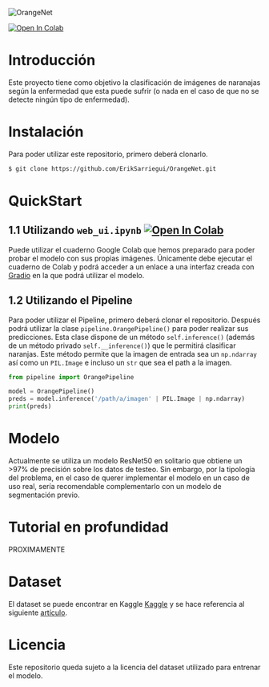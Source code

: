 ![OrangeNet](https://github.com/ErikSarriegui/OrangeNet/assets/92121483/bfa99b7e-a1a1-4a7a-bfde-5a8ef4ac8ca4)

[![Open In Colab](https://colab.research.google.com/assets/colab-badge.svg)](https://colab.research.google.com/github/eriksarriegui/orangenet/blob/main/web_ui.ipynb)

# **Introducción**
Este proyecto tiene como objetivo la clasificación de imágenes de naranajas según la enfermedad que esta puede sufrir (o nada en el caso de que no se detecte ningún tipo de enfermedad).

# **Instalación**
Para poder utilizar este repositorio, primero deberá clonarlo.
``` bash
$ git clone https://github.com/ErikSarriegui/OrangeNet.git
```

# **QuickStart**
## 1.1 Utilizando `web_ui.ipynb` [![Open In Colab](https://colab.research.google.com/assets/colab-badge.svg)](https://colab.research.google.com/github/eriksarriegui/orangenet/blob/main/web_ui.ipynb)
Puede utilizar el cuaderno Google Colab que hemos preparado para poder probar el modelo con sus propias imágenes. Únicamente debe ejecutar el cuaderno de Colab y podrá acceder a un enlace a una interfaz creada con [Gradio](https://www.gradio.app/) en la que podrá utilizar el modelo.

## 1.2 Utilizando el Pipeline
Para poder utilizar el Pipeline, primero deberá clonar el repositorio. Después podrá utilizar la clase `pipeline.OrangePipeline()` para poder realizar sus predicciones. Esta clase dispone de un método `self.inference()` (además de un método privado `self.__inference()`) que le permitirá clasificar naranjas. Este método permite que la imagen de entrada sea un `np.ndarray` así como un `PIL.Image` e incluso un `str` que sea el path a la imagen.

```python
from pipeline import OrangePipeline

model = OrangePipeline()
preds = model.inference('/path/a/imagen' | PIL.Image | np.ndarray)
print(preds)
```

# **Modelo**
Actualmente se utiliza un modelo ResNet50 en solitario que obtiene un >97% de precisión sobre los datos de testeo. Sin embargo, por la tipología del problema, en el caso de querer implementar el modelo en un caso de uso real, sería recomendable complementarlo con un modelo de segmentación previo.

# **Tutorial en profundidad**
PROXIMAMENTE

# **Dataset**
El dataset se puede encontrar en Kaggle [Kaggle](https://www.kaggle.com/datasets/jonathansilva2020/orange-diseases-dataset) y se hace referencia al siguiente [artículo](https://www.researchgate.net/publication/351229211_IDiSSC_Edge-computing-based_Intelligent_Diagnosis_Support_System_for_Citrus_Inspection).

# **Licencia**
Este repositorio queda sujeto a la licencia del dataset utilizado para entrenar el modelo.
